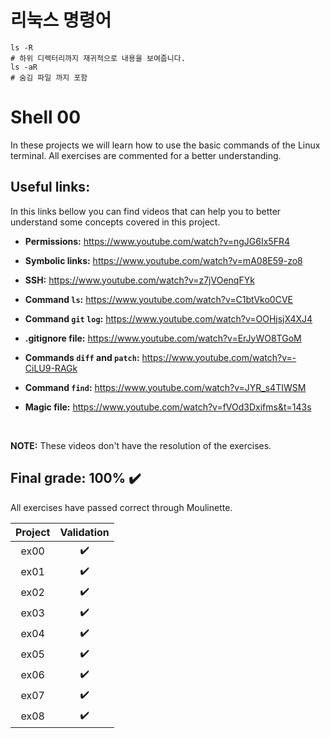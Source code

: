 # 리눅스 명령어
```
ls -R
# 하위 디렉터리까지 재귀적으로 내용을 보여줍니다.
ls -aR
# 숨김 파일 까지 포함
```
# Shell 00

In these projects we will learn how to use the basic commands of the Linux terminal. All exercises are commented for a better understanding.


## Useful links:
In this links bellow you can find videos that can help you to better understand some concepts covered in this project.
<br>
* **Permissions:** https://www.youtube.com/watch?v=ngJG6Ix5FR4

* **Symbolic links:** https://www.youtube.com/watch?v=mA08E59-zo8

* **SSH:** https://www.youtube.com/watch?v=z7jVOenqFYk

* **Command `ls`:** https://www.youtube.com/watch?v=C1btVko0CVE

* **Command `git` `log`:** https://www.youtube.com/watch?v=OOHjsjX4XJ4

* **.gitignore file:** https://www.youtube.com/watch?v=ErJyWO8TGoM

* **Commands `diff` and `patch`:** https://www.youtube.com/watch?v=-CiLU9-RAGk

* **Command `find`:** https://www.youtube.com/watch?v=JYR_s4TIWSM

* **Magic file:** https://www.youtube.com/watch?v=fVOd3Dxifms&t=143s
<br>

**NOTE:** These videos don't have the resolution of the exercises.

## Final grade: 100% :heavy_check_mark:
All exercises have passed correct through Moulinette.

| Project | Validation |
|:----:|:------------------:|
| ex00 | :heavy_check_mark: |
| ex01 | :heavy_check_mark: |
| ex02 | :heavy_check_mark: |
| ex03 | :heavy_check_mark: |
| ex04 | :heavy_check_mark: |
| ex05 | :heavy_check_mark: |
| ex06 | :heavy_check_mark: |
| ex07 | :heavy_check_mark: |
| ex08 | :heavy_check_mark: |
